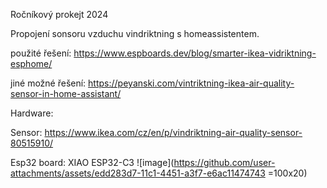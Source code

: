 Ročníkový prokejt 2024 

Propojení sonsoru vzduchu vindriktning s homeassistentem.

použité řešení: https://www.espboards.dev/blog/smarter-ikea-vidriktning-esphome/ 

jiné možné řešení: https://peyanski.com/vintriktning-ikea-air-quality-sensor-in-home-assistant/

Hardware:

Sensor:  https://www.ikea.com/cz/en/p/vindriktning-air-quality-sensor-80515910/ 

Esp32 board: XIAO ESP32-C3
![image](https://github.com/user-attachments/assets/edd283d7-11c1-4451-a3f7-e6ac11474743 =100x20)





